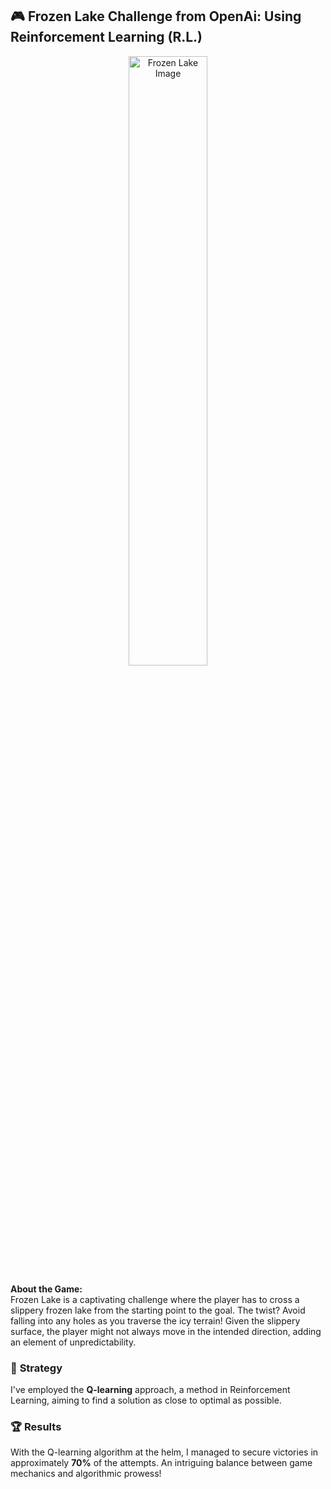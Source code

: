 ## 🎮 **Frozen Lake Challenge from OpenAi: Using Reinforcement Learning (R.L.)**

<p align="center">
  <img src="https://github.com/AugustoPerboni/openAI-gym-frozen_lake/assets/120643495/862cf35b-5389-465e-9887-09f5a0a6b2d6" alt="Frozen Lake Image" width="50%">
</p>

**About the Game:**  
Frozen Lake is a captivating challenge where the player has to cross a slippery frozen lake from the starting point to the goal. The twist? Avoid falling into any holes as you traverse the icy terrain! Given the slippery surface, the player might not always move in the intended direction, adding an element of unpredictability.

### 📖 **Strategy**
I've employed the **Q-learning** approach, a method in Reinforcement Learning, aiming to find a solution as close to optimal as possible.

### 🏆 **Results**
With the Q-learning algorithm at the helm, I managed to secure victories in approximately **70%** of the attempts. An intriguing balance between game mechanics and algorithmic prowess!
